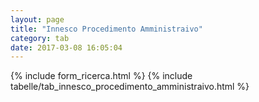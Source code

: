 ```yaml
---
layout: page
title: "Innesco Procedimento Amministraivo"
category: tab
date: 2017-03-08 16:05:04
---
```


{% include form_ricerca.html %}
{% include tabelle/tab_innesco_procedimento_amministraivo.html %}


